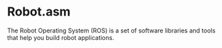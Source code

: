 # Robot.asm
The Robot Operating System (ROS) is a set of software libraries and tools that help you build robot applications.
